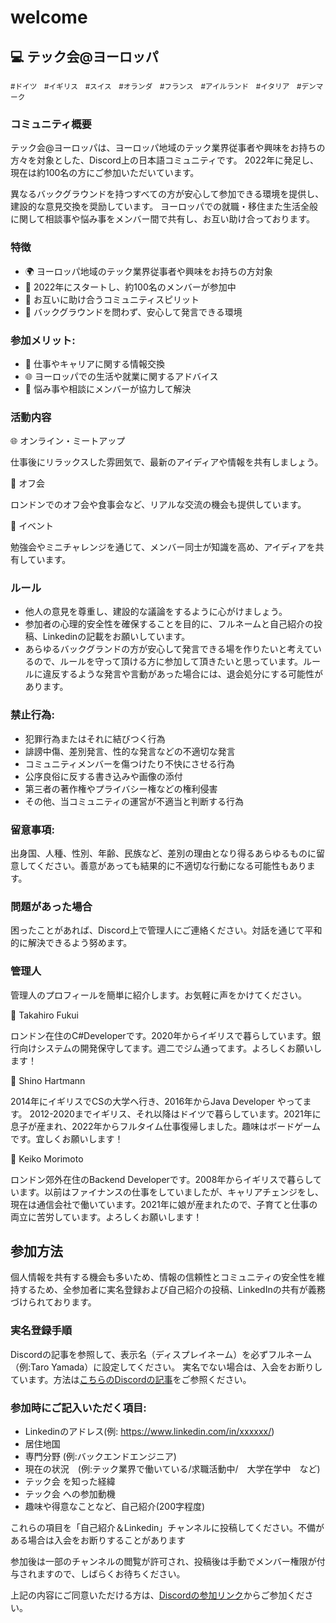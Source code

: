 # welcome

## :computer: テック会@ヨーロッパ
<sup>\#ドイツ　\#イギリス　\#スイス　\#オランダ　\#フランス　\#アイルランド　\#イタリア　\#デンマーク </sup>

### コミュニティ概要
テック会@ヨーロッパは、ヨーロッパ地域のテック業界従事者や興味をお持ちの方々を対象とした、Discord上の日本語コミュニティです。
2022年に発足し、現在は約100名の方にご参加いただいています。

異なるバックグラウンドを持つすべての方が安心して参加できる環境を提供し、建設的な意見交換を奨励しています。
ヨーロッパでの就職・移住また生活全般に関して相談事や悩み事をメンバー間で共有し、お互い助け合っております。


### 特徴
- 🌍 ヨーロッパ地域のテック業界従事者や興味をお持ちの方対象
- 🚀 2022年にスタートし、約100名のメンバーが参加中
- 🤝 お互いに助け合うコミュニティスピリット
- 📣 バックグラウンドを問わず、安心して発言できる環境

### 参加メリット:

- 💼 仕事やキャリアに関する情報交換
- 🌐 ヨーロッパでの生活や就業に関するアドバイス
- 🤔 悩み事や相談にメンバーが協力して解決

### 活動内容
🌐 オンライン・ミートアップ

仕事後にリラックスした雰囲気で、最新のアイディアや情報を共有しましょう。

🍻 オフ会

ロンドンでのオフ会や食事会など、リアルな交流の機会も提供しています。

🚀 イベント

勉強会やミニチャレンジを通じて、メンバー同士が知識を高め、アイディアを共有しています。
### ルール
- 他人の意見を尊重し、建設的な議論をするように心がけましょう。
- 参加者の心理的安全性を確保することを目的に、フルネームと自己紹介の投稿、Linkedinの記載をお願いしています。
- あらゆるバックグランドの方が安心して発言できる場を作りたいと考えているので、ルールを守って頂ける方に参加して頂きたいと思っています。ルールに違反するような発言や言動があった場合には、退会処分にする可能性があります。

### 禁止行為:

- 犯罪行為またはそれに結びつく行為
- 誹謗中傷、差別発言、性的な発言などの不適切な発言
- コミュニティメンバーを傷つけたり不快にさせる行為
- 公序良俗に反する書き込みや画像の添付
- 第三者の著作権やプライバシー権などの権利侵害
- その他、当コミュニティの運営が不適当と判断する行為

### 留意事項:
出身国、人種、性別、年齢、民族など、差別の理由となり得るあらゆるものに留意してください。善意があっても結果的に不適切な行動になる可能性もあります。

### 問題があった場合
困ったことがあれば、Discord上で管理人にご連絡ください。対話を通じて平和的に解決できるよう努めます。

### 管理人
管理人のプロフィールを簡単に紹介します。お気軽に声をかけてください。

:man: Takahiro Fukui

ロンドン在住のC#Developerです。2020年からイギリスで暮らしています。銀行向けシステムの開発保守してます。週二でジム通ってます。よろしくお願いします！

:woman: Shino Hartmann

2014年にイギリスでCSの大学へ行き、2016年からJava Developer やってます。
2012-2020までイギリス、それ以降はドイツで暮らしています。2021年に息子が産まれ、2022年からフルタイム仕事復帰しました。趣味はボードゲームです。宜しくお願いします！

:woman: Keiko Morimoto

ロンドン郊外在住のBackend Developerです。2008年からイギリスで暮らしています。以前はファイナンスの仕事をしていましたが、キャリアチェンジをし、現在は通信会社で働いています。2021年に娘が産まれたので、子育てと仕事の両立に苦労しています。よろしくお願いします！

## 参加方法
個人情報を共有する機会も多いため、情報の信頼性とコミュニティの安全性を維持するため、全参加者に実名登録および自己紹介の投稿、LinkedInの共有が義務づけられております。

### 実名登録手順
Discordの記事を参照して、表示名（ディスプレイネーム）を必ずフルネーム（例:Taro Yamada）に設定してください。
実名でない場合は、入会をお断りしています。方法は[こちらのDiscordの記事](https://support.discord.com/hc/en-us/articles/12620128861463-New-Usernames-Display-Names
)をご参照ください。

### 参加時にご記入いただく項目:

+ Linkedinのアドレス(例: https://www.linkedin.com/in/xxxxxx/)
+ 居住地国
+ 専門分野 (例:バックエンドエンジニア)
+ 現在の状況　(例:テック業界で働いている/求職活動中/　大学在学中　など)
+ テック会 を知った経緯
+ テック会 への参加動機
+ 趣味や得意なことなど、自己紹介(200字程度)

これらの項目を「自己紹介＆Linkedin」チャンネルに投稿してください。不備がある場合は入会をお断りすることがあります

参加後は一部のチャンネルの閲覧が許可され、投稿後は手動でメンバー権限が付与されますので、しばらくお待ちください。

上記の内容にご同意いただける方は、[Discordの参加リンク](https://discord.gg/wfdVaFdW4F)からご参加ください。
